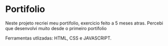 # Portifolio
<p> Neste projeto recriei meu portifolio, exercicio feito a 5 meses atras. Percebi que desenvolvi muito desde o primeiro portifolio<p/>
<p>Ferramentas utlizadas: HTML, CSS e JAVASCRIPT.<p/>
